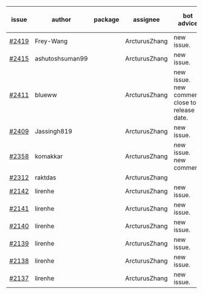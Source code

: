 | issue | author | package | assignee | bot advice | created date of issue | target release date | date from target |
| ------ | ------ | ------ | ------ | ------ | ------ | ------ | :-----: |
| [#2419](https://github.com/Azure/sdk-release-request/issues/2419) | Frey-Wang |  | ArcturusZhang | new issue. | 02-07 | 02-14 |  |
| [#2415](https://github.com/Azure/sdk-release-request/issues/2415) | ashutoshsuman99 |  | ArcturusZhang | new issue. | 02-07 | 02-21 |  |
| [#2411](https://github.com/Azure/sdk-release-request/issues/2411) | blueww |  | ArcturusZhang | new issue. new comment. close to release date.  | 02-07 | 02-09 | 0 |
| [#2409](https://github.com/Azure/sdk-release-request/issues/2409) | Jassingh819 |  | ArcturusZhang | new issue. | 02-02 | 02-16 |  |
| [#2358](https://github.com/Azure/sdk-release-request/issues/2358) | komakkar |  | ArcturusZhang | new issue. new comment. | 01-07 | 01-24 |  |
| [#2312](https://github.com/Azure/sdk-release-request/issues/2312) | raktdas |  | ArcturusZhang |  | 12-15 | 12-17 |  |
| [#2142](https://github.com/Azure/sdk-release-request/issues/2142) | lirenhe |  | ArcturusZhang | new issue. | 10-20 | 11-03 |  |
| [#2141](https://github.com/Azure/sdk-release-request/issues/2141) | lirenhe |  | ArcturusZhang | new issue. | 10-20 | 11-03 |  |
| [#2140](https://github.com/Azure/sdk-release-request/issues/2140) | lirenhe |  | ArcturusZhang | new issue. | 10-20 | 11-05 |  |
| [#2139](https://github.com/Azure/sdk-release-request/issues/2139) | lirenhe |  | ArcturusZhang | new issue. | 10-20 | 11-05 |  |
| [#2138](https://github.com/Azure/sdk-release-request/issues/2138) | lirenhe |  | ArcturusZhang | new issue. | 10-20 | 11-05 |  |
| [#2137](https://github.com/Azure/sdk-release-request/issues/2137) | lirenhe |  | ArcturusZhang | new issue. | 10-20 | 11-05 |  |
